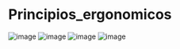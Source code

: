 # Principios_ergonomicos
![image](https://github.com/GabryelKadmo/Principios_ergonomicos/assets/65462410/60bbc73e-3007-42ac-bf06-847698183dbb)
![image](https://github.com/GabryelKadmo/Principios_ergonomicos/assets/65462410/e451fcf7-2503-49df-818b-6ac21a50e848)
![image](https://github.com/GabryelKadmo/Principios_ergonomicos/assets/65462410/8337bd78-c3f1-405b-baf5-8c6785046386)
![image](https://github.com/GabryelKadmo/Principios_ergonomicos/assets/65462410/bc2e1df1-f3a2-40d0-b4d4-800d5b018fc3)
